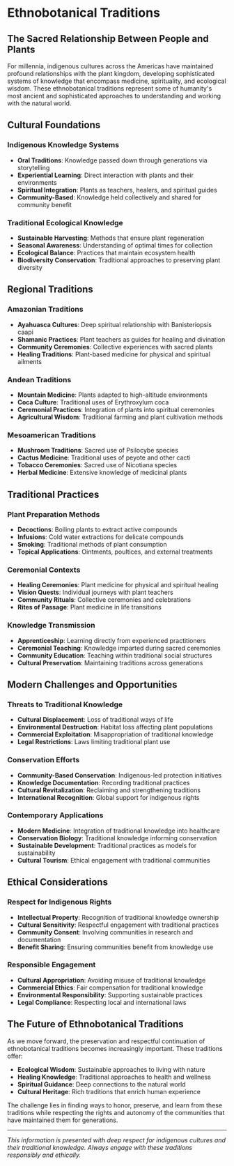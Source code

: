 # Ethnobotanical Traditions

## The Sacred Relationship Between People and Plants

For millennia, indigenous cultures across the Americas have maintained profound relationships with the plant kingdom, developing sophisticated systems of knowledge that encompass medicine, spirituality, and ecological wisdom. These ethnobotanical traditions represent some of humanity's most ancient and sophisticated approaches to understanding and working with the natural world.

## Cultural Foundations

### Indigenous Knowledge Systems
- **Oral Traditions**: Knowledge passed down through generations via storytelling
- **Experiential Learning**: Direct interaction with plants and their environments
- **Spiritual Integration**: Plants as teachers, healers, and spiritual guides
- **Community-Based**: Knowledge held collectively and shared for community benefit

### Traditional Ecological Knowledge
- **Sustainable Harvesting**: Methods that ensure plant regeneration
- **Seasonal Awareness**: Understanding of optimal times for collection
- **Ecological Balance**: Practices that maintain ecosystem health
- **Biodiversity Conservation**: Traditional approaches to preserving plant diversity

## Regional Traditions

### Amazonian Traditions
- **Ayahuasca Cultures**: Deep spiritual relationship with Banisteriopsis caapi
- **Shamanic Practices**: Plant teachers as guides for healing and divination
- **Community Ceremonies**: Collective experiences with sacred plants
- **Healing Traditions**: Plant-based medicine for physical and spiritual ailments

### Andean Traditions
- **Mountain Medicine**: Plants adapted to high-altitude environments
- **Coca Culture**: Traditional uses of Erythroxylum coca
- **Ceremonial Practices**: Integration of plants into spiritual ceremonies
- **Agricultural Wisdom**: Traditional farming and plant cultivation methods

### Mesoamerican Traditions
- **Mushroom Traditions**: Sacred use of Psilocybe species
- **Cactus Medicine**: Traditional uses of peyote and other cacti
- **Tobacco Ceremonies**: Sacred use of Nicotiana species
- **Herbal Medicine**: Extensive knowledge of medicinal plants

## Traditional Practices

### Plant Preparation Methods
- **Decoctions**: Boiling plants to extract active compounds
- **Infusions**: Cold water extractions for delicate compounds
- **Smoking**: Traditional methods of plant consumption
- **Topical Applications**: Ointments, poultices, and external treatments

### Ceremonial Contexts
- **Healing Ceremonies**: Plant medicine for physical and spiritual healing
- **Vision Quests**: Individual journeys with plant teachers
- **Community Rituals**: Collective ceremonies and celebrations
- **Rites of Passage**: Plant medicine in life transitions

### Knowledge Transmission
- **Apprenticeship**: Learning directly from experienced practitioners
- **Ceremonial Teaching**: Knowledge imparted during sacred ceremonies
- **Community Education**: Teaching within traditional social structures
- **Cultural Preservation**: Maintaining traditions across generations

## Modern Challenges and Opportunities

### Threats to Traditional Knowledge
- **Cultural Displacement**: Loss of traditional ways of life
- **Environmental Destruction**: Habitat loss affecting plant populations
- **Commercial Exploitation**: Misappropriation of traditional knowledge
- **Legal Restrictions**: Laws limiting traditional plant use

### Conservation Efforts
- **Community-Based Conservation**: Indigenous-led protection initiatives
- **Knowledge Documentation**: Recording traditional practices
- **Cultural Revitalization**: Reclaiming and strengthening traditions
- **International Recognition**: Global support for indigenous rights

### Contemporary Applications
- **Modern Medicine**: Integration of traditional knowledge into healthcare
- **Conservation Biology**: Traditional knowledge informing conservation
- **Sustainable Development**: Traditional practices as models for sustainability
- **Cultural Tourism**: Ethical engagement with traditional communities

## Ethical Considerations

### Respect for Indigenous Rights
- **Intellectual Property**: Recognition of traditional knowledge ownership
- **Cultural Sensitivity**: Respectful engagement with traditional practices
- **Community Consent**: Involving communities in research and documentation
- **Benefit Sharing**: Ensuring communities benefit from knowledge use

### Responsible Engagement
- **Cultural Appropriation**: Avoiding misuse of traditional knowledge
- **Commercial Ethics**: Fair compensation for traditional knowledge
- **Environmental Responsibility**: Supporting sustainable practices
- **Legal Compliance**: Respecting local and international laws

## The Future of Ethnobotanical Traditions

As we move forward, the preservation and respectful continuation of ethnobotanical traditions becomes increasingly important. These traditions offer:

- **Ecological Wisdom**: Sustainable approaches to living with nature
- **Healing Knowledge**: Traditional approaches to health and wellness
- **Spiritual Guidance**: Deep connections to the natural world
- **Cultural Heritage**: Rich traditions that enrich human experience

The challenge lies in finding ways to honor, preserve, and learn from these traditions while respecting the rights and autonomy of the communities that have maintained them for generations.

---

*This information is presented with deep respect for indigenous cultures and their traditional knowledge. Always engage with these traditions responsibly and ethically.*
